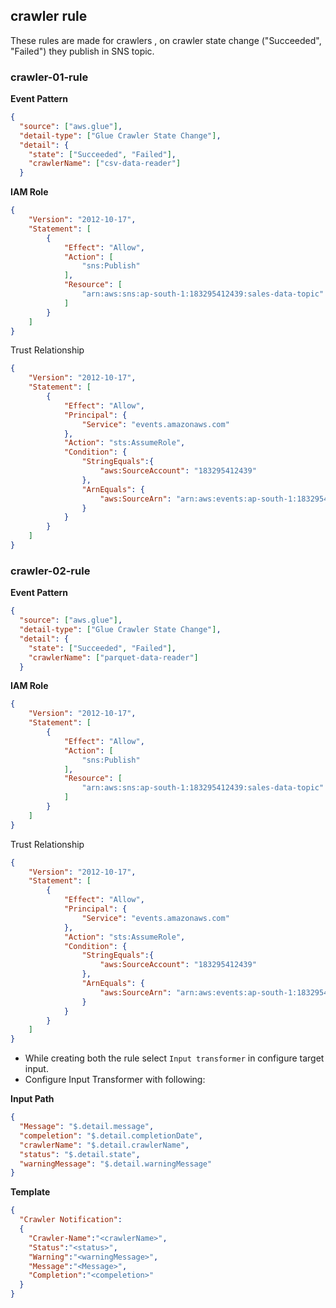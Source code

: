 ## crawler rule

These rules are made for crawlers , on crawler state change
("Succeeded", "Failed") they publish in SNS topic.

### crawler-01-rule

**Event Pattern**

```json
{
  "source": ["aws.glue"],
  "detail-type": ["Glue Crawler State Change"],
  "detail": {
    "state": ["Succeeded", "Failed"],
    "crawlerName": ["csv-data-reader"]
  }
```

**IAM Role**

```json
{
    "Version": "2012-10-17",
    "Statement": [
        {
            "Effect": "Allow",
            "Action": [
                "sns:Publish"
            ],
            "Resource": [
                "arn:aws:sns:ap-south-1:183295412439:sales-data-topic"
            ]
        }
    ]
}
```

Trust Relationship

```json
{
    "Version": "2012-10-17",
    "Statement": [
        {
            "Effect": "Allow",
            "Principal": {
                "Service": "events.amazonaws.com"
            },
            "Action": "sts:AssumeRole",
            "Condition": {
                "StringEquals":{
                    "aws:SourceAccount": "183295412439"
                },
                "ArnEquals": {
                    "aws:SourceArn": "arn:aws:events:ap-south-1:183295412439:rule/crawler-01-rule"
                }
            }
        }
    ]
}
```


### crawler-02-rule

**Event Pattern**

```json
{
  "source": ["aws.glue"],
  "detail-type": ["Glue Crawler State Change"],
  "detail": {
    "state": ["Succeeded", "Failed"],
    "crawlerName": ["parquet-data-reader"]
  }
```

**IAM Role**

```json
{
    "Version": "2012-10-17",
    "Statement": [
        {
            "Effect": "Allow",
            "Action": [
                "sns:Publish"
            ],
            "Resource": [
                "arn:aws:sns:ap-south-1:183295412439:sales-data-topic"
            ]
        }
    ]
}
```

Trust Relationship

```json
{
    "Version": "2012-10-17",
    "Statement": [
        {
            "Effect": "Allow",
            "Principal": {
                "Service": "events.amazonaws.com"
            },
            "Action": "sts:AssumeRole",
            "Condition": {
                "StringEquals":{
                    "aws:SourceAccount": "183295412439"
                },
                "ArnEquals": {
                    "aws:SourceArn": "arn:aws:events:ap-south-1:183295412439:rule/crawler-02-rule"
                }
            }
        }
    ]
}
```

* While creating both the rule select `Input transformer` in configure target input.
* Configure Input Transformer with following:

**Input Path**

```json
{
  "Message": "$.detail.message",
  "compeletion": "$.detail.completionDate",
  "crawlerName": "$.detail.crawlerName",
  "status": "$.detail.state",
  "warningMessage": "$.detail.warningMessage"
}
```

**Template**

```json
{
  "Crawler Notification":
  {
    "Crawler-Name":"<crawlerName>",
    "Status":"<status>",
    "Warning":"<warningMessage>",
    "Message":"<Message>",
    "Completion":"<compeletion>"
  }
}
```
